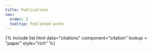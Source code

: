 ```yaml
---
title: Publications
nav:
  order: 2
  tooltip: Published works
---
```


{% include list.html data="citations" component="citation" lookup = "paper" style="rich" %}

